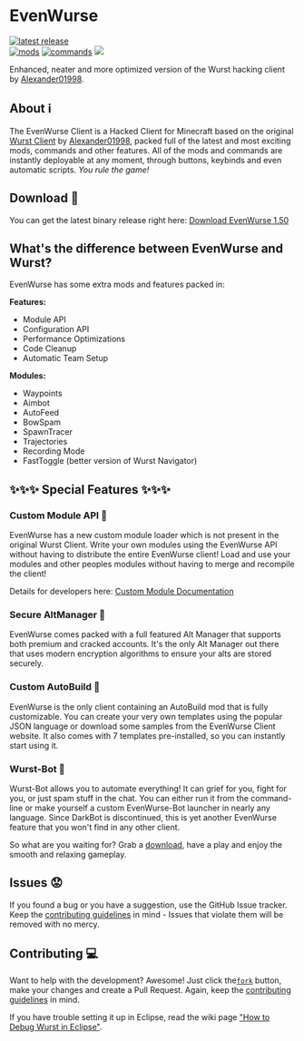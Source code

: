 # EvenWurse

[![latest release](https://img.shields.io/github/release/null-dev/EvenWurse.svg?label=latest%20release)](https://github.com/null-dev/EvenWurse/releases/latest)  
[![mods](https://img.shields.io/badge/mods-124-brightgreen.svg)](#)
[![commands](https://img.shields.io/badge/commands-46-brightgreen.svg)](#)
[![](https://img.shields.io/github/license/null-dev/EvenWurse.svg)](https://github.com/null-dev/EvenWurse/blob/master/LICENSE)
<!--[![analytics](https://img.shields.io/badge/analytics-GA-blue.svg)](https://github.com/igrigorik/ga-beacon)-->
Enhanced, neater and more optimized version of the Wurst hacking client by [Alexander01998](https://github.com/Alexander01998).

## About :information_source:
The EvenWurse Client is a Hacked Client for Minecraft based on the original [Wurst Client](https://github.com/Wurst-Imperium/Wurst-Client) by [Alexander01998](https://github.com/Alexander01998), packed full of the latest and most exciting mods, commands and other features. All of the mods and commands are instantly deployable at any moment, through buttons, keybinds and even automatic scripts. *You rule the game!*

## Download :page_facing_up:
You can get the latest binary release right here: [Download EvenWurse 1.50](http://files.nulldev.xyz/Projects/EvenWurse/EvenWurse150.zip)

## What's the difference between EvenWurse and Wurst?
EvenWurse has some extra mods and features packed in:

**Features:**
* Module API
* Configuration API
* Performance Optimizations
* Code Cleanup
* Automatic Team Setup

**Modules:**
* Waypoints
* Aimbot
* AutoFeed
* BowSpam
* SpawnTracer
* Trajectories
* Recording Mode
* FastToggle (better version of Wurst Navigator)

## :sparkles::sparkles::sparkles: Special Features :sparkles::sparkles::sparkles:

### Custom Module API :wrench:
EvenWurse has a new custom module loader which is not present in the original Wurst Client. Write your own modules using the EvenWurse API without having to distribute the entire EvenWurse client! Load and use your modules and other peoples modules without having to merge and recompile the client!

Details for developers here: [Custom Module Documentation](https://github.com/null-dev/EvenWurse/wiki/Custom-Modules)

### Secure AltManager :closed_lock_with_key:
EvenWurse comes packed with a full featured Alt Manager that supports both premium and cracked accounts. It's the only Alt Manager out there that uses modern encryption algorithms to ensure your alts are stored securely.

### Custom AutoBuild :construction:
EvenWurse is the only client containing an AutoBuild mod that is fully customizable. You can create your very own templates using the popular JSON language or download some samples from the EvenWurse Client website. It also comes with 7 templates pre-installed, so you can instantly start using it.

### Wurst-Bot :floppy_disk:
Wurst-Bot allows you to automate everything! It can grief for you, fight for you, or just spam stuff in the chat. You can either run it from the command-line or make yourself a custom EvenWurse-Bot launcher in nearly any language. Since DarkBot is discontinued, this is yet another EvenWurse feature that you won't find in any other client.

So what are you waiting for? Grab a [download](http://files.nulldev.xyz/Projects/EvenWurse/EvenWurse150.zip), have a play and enjoy the smooth and relaxing gameplay.

## Issues :worried:
If you found a bug or you have a suggestion, use the GitHub Issue tracker. Keep the [contributing guidelines](/CONTRIBUTING.md) in mind - Issues that violate them will be removed with no mercy.

## Contributing :computer:
Want to help with the development? Awesome! Just click the[`fork`](https://github.com/null-dev/EvenWurse/fork) button, make your changes and create a Pull Request. Again, keep the [contributing guidelines](/CONTRIBUTING.md) in mind.

If you have trouble setting it up in Eclipse, read the wiki page ["How to Debug Wurst in Eclipse"](https://www.wurst-client.tk/wiki/Tutorials/How-to-Debug-Wurst-In-Eclipse/).